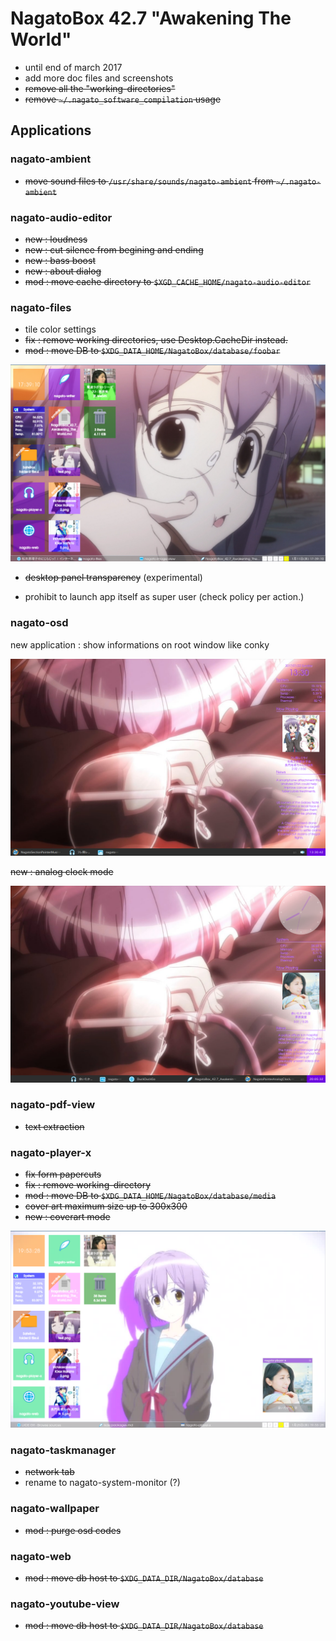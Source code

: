 # NagatoBox 42.7 "Awakening The World"

+ until end of march 2017
+ add more doc files and screenshots
+ ~~remove all the "working-directories"~~
+ ~~remove `~/.nagato_software_compilation` usage~~

## Applications

### nagato-ambient

+ ~~move sound files to `/usr/share/sounds/nagato-ambient` from `~/.nagato-ambient`~~

### nagato-audio-editor

+ ~~new : loudness~~
+ ~~new : cut silence from begining and ending~~
+ ~~new : bass boost~~
+ ~~new : about dialog~~
+ ~~mod : move cache directory to `$XGD_CACHE_HOME/nagato-audio-editor`~~

### nagato-files

+ tile color settings
+ ~~fix : remove working directories, use Desktop.CacheDir instead.~~
+ ~~mod : move DB to `$XDG_DATA_HOME/NagatoBox/database/foobar`~~

![image: screenshot_2017年01月11日_17：39：01](../images/screenshot_2017年01月11日_17：39：01.png)
+ ~~desktop panel transparency~~ (experimental)

+ prohibit to launch app itself as super user (check policy per action.)

### nagato-osd

new application : show informations on root window like conky

![image: screenshot_2017年01月22日_13：30：01](../images/screenshot_2017年01月22日_13：30：01.png)

~~new : analog clock mode~~

![image: screenshot_2017年01月23日_20：05：01](../images/screenshot_2017年01月23日_20：05：01.png)

### nagato-pdf-view

+ ~~text extraction~~

### nagato-player-x

+ ~~fix form papercuts~~
+ ~~fix : remove working-directory~~
+ ~~mod : move DB to `$XDG_DATA_HOME/NagatoBox/database/media`~~
+ ~~cover art maximum size up to 300x300~~
+ ~~new : coverart mode~~

![image: screenshot_2017年01月25日_19：53：01](../images/screenshot_2017年01月25日_19：53：01.png)

### nagato-taskmanager

+ ~~network tab~~
+ rename to nagato-system-monitor (?)

### nagato-wallpaper

+ ~~mod : purge osd codes~~

### nagato-web

+ ~~mod : move db host to `$XDG_DATA_DIR/NagatoBox/database`~~

### nagato-youtube-view

+ ~~mod : move db host to `$XDG_DATA_DIR/NagatoBox/database`~~


